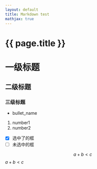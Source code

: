 ```yaml
---
layout: default
title: Markdown test
mathjax: true
---
```


<h1>{{ page.title }}</h1>

# 一级标题

## 二级标题

### 三级标题

- bullet_name

1. number1
2. number2

- [x] 选中了的框
- [ ] 未选中的框

$$
a+b<c
$$
$a+b<c$